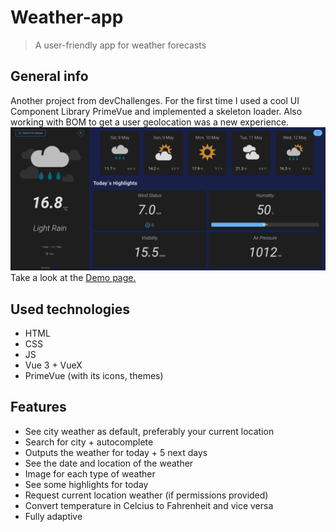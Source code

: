 # Weather-app
> A user-friendly app for weather forecasts 

## General info
Another project from devChallenges. For the first time I used a cool UI Component Library PrimeVue and implemented a skeleton loader.
Also working with BOM to get a user geolocation was a new experience.
![illustration](./screenshots/weather-app1980x1080.png)
Take a look at the [Demo page.](https://ic3top.github.io/devChallenges/weather-app/dist/)


## Used technologies
* HTML
* CSS
* JS
* Vue 3 + VueX
* PrimeVue (with its icons, themes)


## Features
* See city weather as default, preferably your current location
* Search for city + autocomplete
* Outputs the weather for today + 5 next days
* See the date and location of the weather
* Image for each type of weather
* See some highlights for today
* Request current location weather (if permissions provided)
* Convert temperature in Celcius to Fahrenheit and vice versa
* Fully adaptive


